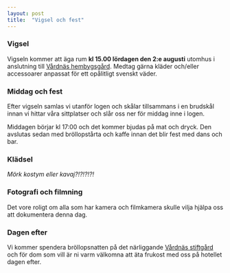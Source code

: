 ```yaml
---
layout: post
title:  "Vigsel och fest"
---
```


### Vigsel
Vigseln kommer att äga rum **kl 15.00 lördagen den 2:e augusti** utomhus i anslutning till [Vårdnäs hembygsgård][plats]. Medtag gärna kläder och/eller accessoarer anpassat för ett opålitligt svenskt väder.

### Middag och fest
Efter vigseln samlas vi utanför logen och skålar tillsammans i en brudskål innan vi hittar våra sittplatser och slår oss ner för middag inne i logen.

Middagen börjar kl 17:00 och det kommer bjudas på mat och dryck.  Den avslutas sedan med bröllopstårta och kaffe innan det blir fest med dans och bar.

### Klädsel
_Mörk kostym eller kavaj?!?!?!?!_

### Fotografi och filmning
Det vore roligt om alla som har kamera och filmkamera skulle vilja hjälpa oss att dokumentera denna dag.

### Dagen efter
Vi kommer spendera bröllopsnatten på det närliggande [Vårdnäs stiftgård][plats] och för dom som vill är ni varm välkomna att äta frukost med oss på hotellet dagen efter.

[plats]: /plats.html